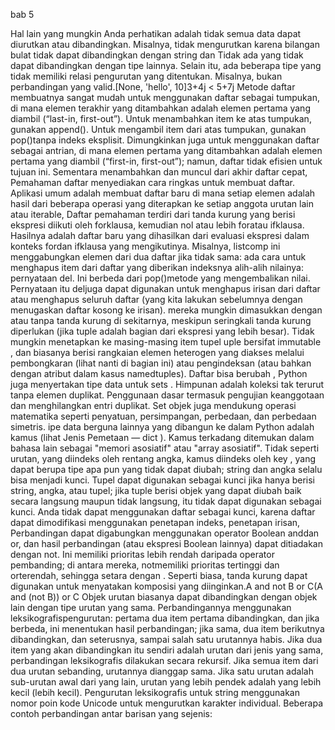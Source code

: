 bab 5

Hal lain yang mungkin Anda perhatikan adalah tidak semua data dapat diurutkan atau dibandingkan. Misalnya, tidak mengurutkan karena bilangan bulat tidak dapat dibandingkan dengan string dan Tidak ada yang tidak dapat dibandingkan dengan tipe lainnya. Selain itu, ada beberapa tipe yang tidak memiliki relasi pengurutan yang ditentukan. Misalnya, bukan perbandingan yang valid.[None, 'hello', 10]3+4j < 5+7j
Metode daftar membuatnya sangat mudah untuk menggunakan daftar sebagai tumpukan, di mana elemen terakhir yang ditambahkan adalah elemen pertama yang diambil (“last-in, first-out”). Untuk menambahkan item ke atas tumpukan, gunakan append(). Untuk mengambil item dari atas tumpukan, gunakan pop()tanpa indeks eksplisit.
Dimungkinkan juga untuk menggunakan daftar sebagai antrian, di mana elemen pertama yang ditambahkan adalah elemen pertama yang diambil (“first-in, first-out”); namun, daftar tidak efisien untuk tujuan ini. Sementara menambahkan dan muncul dari akhir daftar cepat,
Pemahaman daftar menyediakan cara ringkas untuk membuat daftar. Aplikasi umum adalah membuat daftar baru di mana setiap elemen adalah hasil dari beberapa operasi yang diterapkan ke setiap anggota urutan lain atau iterable,
Daftar pemahaman terdiri dari tanda kurung yang berisi ekspresi diikuti oleh forklausa, kemudian nol atau lebih foratau ifklausa. Hasilnya adalah daftar baru yang dihasilkan dari evaluasi ekspresi dalam konteks fordan ifklausa yang mengikutinya. Misalnya, listcomp ini menggabungkan elemen dari dua daftar jika tidak sama:
ada cara untuk menghapus item dari daftar yang diberikan indeksnya alih-alih nilainya: pernyataan del. Ini berbeda dari pop()metode yang mengembalikan nilai. Pernyataan itu deljuga dapat digunakan untuk menghapus irisan dari daftar atau menghapus seluruh daftar (yang kita lakukan sebelumnya dengan menugaskan daftar kosong ke irisan).
mereka mungkin dimasukkan dengan atau tanpa tanda kurung di sekitarnya, meskipun seringkali tanda kurung diperlukan (jika tuple adalah bagian dari ekspresi yang lebih besar). Tidak mungkin menetapkan ke masing-masing item tupel
uple bersifat immutable , dan biasanya berisi rangkaian elemen heterogen yang diakses melalui pembongkaran (lihat nanti di bagian ini) atau pengindeksan (atau bahkan dengan atribut dalam kasus namedtuples). Daftar bisa berubah , 
Python juga menyertakan tipe data untuk sets . Himpunan adalah koleksi tak terurut tanpa elemen duplikat. Penggunaan dasar termasuk pengujian keanggotaan dan menghilangkan entri duplikat. Set objek juga mendukung operasi matematika seperti penyatuan, persimpangan, perbedaan, dan perbedaan simetris.
ipe data berguna lainnya yang dibangun ke dalam Python adalah kamus (lihat Jenis Pemetaan — dict ). Kamus terkadang ditemukan dalam bahasa lain sebagai "memori asosiatif" atau "array asosiatif". Tidak seperti urutan, yang diindeks oleh rentang angka, kamus diindeks oleh key , yang dapat berupa tipe apa pun yang tidak dapat diubah; string dan angka selalu bisa menjadi kunci. Tupel dapat digunakan sebagai kunci jika hanya berisi string, angka, atau tupel; jika tuple berisi objek yang dapat diubah baik secara langsung maupun tidak langsung, itu tidak dapat digunakan sebagai kunci. Anda tidak dapat menggunakan daftar sebagai kunci, karena daftar dapat dimodifikasi menggunakan penetapan indeks, penetapan irisan,
Perbandingan dapat digabungkan menggunakan operator Boolean anddan or, dan hasil perbandingan (atau ekspresi Boolean lainnya) dapat ditiadakan dengan not. Ini memiliki prioritas lebih rendah daripada operator pembanding; di antara mereka, notmemiliki prioritas tertinggi dan orterendah, sehingga setara dengan . Seperti biasa, tanda kurung dapat digunakan untuk menyatakan komposisi yang diinginkan.A and not B or C(A and (not B)) or C
Objek urutan biasanya dapat dibandingkan dengan objek lain dengan tipe urutan yang sama. Perbandingannya menggunakan leksikografispengurutan: pertama dua item pertama dibandingkan, dan jika berbeda, ini menentukan hasil perbandingan; jika sama, dua item berikutnya dibandingkan, dan seterusnya, sampai salah satu urutannya habis. Jika dua item yang akan dibandingkan itu sendiri adalah urutan dari jenis yang sama, perbandingan leksikografis dilakukan secara rekursif. Jika semua item dari dua urutan sebanding, urutannya dianggap sama. Jika satu urutan adalah sub-urutan awal dari yang lain, urutan yang lebih pendek adalah yang lebih kecil (lebih kecil). Pengurutan leksikografis untuk string menggunakan nomor poin kode Unicode untuk mengurutkan karakter individual. Beberapa contoh perbandingan antar barisan yang sejenis:
